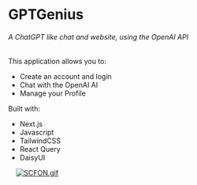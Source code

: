 # GPTGenius

###### A ChatGPT like chat and website, using the OpenAI API

This application allows you to:
- Create an account and login
- Chat with the OpenAI AI
- Manage your Profile


Built with:
- Next.js
- Javascript
- TailwindCSS
- React Query
- DaisyUI


&nbsp;
&nbsp;
[![SCFON.gif](https://s13.gifyu.com/images/SCFON.gif)](https://gifyu.com/image/SCFON)